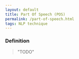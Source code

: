 ```yaml
---
layout: default
title: Part Of Speech (POS)
permalink: /part-of-speech.html
tags: NLP technique
---
```


### Definition

> "TODO"
